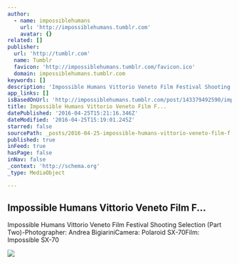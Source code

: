 ```yaml
---
author:
  - name: impossiblehumans
    url: 'http://impossiblehumans.tumblr.com'
    avatar: {}
related: []
publisher:
  url: 'http://tumblr.com'
  name: Tumblr
  favicon: 'http://impossiblehumans.tumblr.com/favicon.ico'
  domain: impossiblehumans.tumblr.com
keywords: []
description: 'Impossible Humans Vittorio Veneto Film Festival Shooting Selection (Part Two)-Photographer: Andrea BigiariniCamera: Polaroid SX-70Film: Impossible SX-70'
app_links: []
isBasedOnUrl: 'http://impossiblehumans.tumblr.com/post/143379492590/impossible-humans-vittorio-veneto-film-festival'
title: Impossible Humans Vittorio Veneto Film F...
datePublished: '2016-04-25T15:21:16.346Z'
dateModified: '2016-04-25T15:19:01.245Z'
starred: false
sourcePath: _posts/2016-04-25-impossible-humans-vittorio-veneto-film-f.md
published: true
inFeed: true
hasPage: false
inNav: false
_context: 'http://schema.org'
_type: MediaObject

---
```

<article style=""><h1>Impossible Humans Vittorio Veneto Film F...</h1><p>Impossible Humans Vittorio Veneto Film Festival Shooting Selection (Part Two)-Photographer: Andrea BigiariniCamera: Polaroid SX-70Film: Impossible SX-70</p><img src="http://40.media.tumblr.com/c3baea0d53dec3f3fa6af9fe688802d4/tumblr_o673nhurbR1uf13h7o1_500.jpg" /></article>